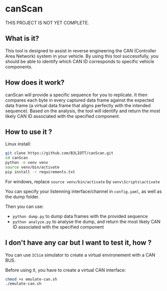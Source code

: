 # canScan

THIS PROJECT IS NOT YET COMPLETE.

## What is it?
This tool is designed to assist in reverse engineering the CAN (Controller Area Network) system in your vehicle. By using this tool successfully, you should be able to identify which CAN ID corresponds to specific vehicle components.

## How does it work?
canScan will provide a specific sequence for you to replicate. It then compares each byte in every captured data frame against the expected data frame (a virtual data frame that aligns perfectly with the intended sequence). Based on the analysis, the tool will identify and return the most likely CAN ID associated with the specified component.

## How to use it ?
Linux install:

```bash
git clone https://github.com/B3LIOTT/canScan.git
cd canScan
python -m venv venv
source venv/bin/activate
pip install -r requirements.txt
```

For windows, replace `source venv/bin/activate` by `venv\Scripts\activate`

You can specify your listenning interface/channel in `config.yaml`, as well as the dump folder.

Then you can use: 
- `python dump.py` to dump data frames with the provided sequence
- `python analyze.py` to analyse the dump, and return the most likely CAN ID associated with the specified component


## I don't have any car but I want to test it, how ?
You can use `ICSim` simulator to create a virtual environement with a CAN BUS.

Before using it, you have to create a virtual CAN interface:
```bash
chmod +x emulate-can.sh
./emulate-can.sh
```
